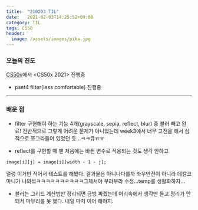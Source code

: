 ```yaml
---
title:  "210203 TIL"
date:   2021-02-03T14:25:52+09:00
category: TIL
tags: CS50
header:
  image: /assets/images/pika.jpg
---
```


<h3>오늘의 진도</h3>

[CS50x](https://cs50.harvard.edu/x/2021/)에서 <CS50x 2021> 진행중

 - pset4 filter(less comfortable) 진행중

<hr>

<h3>배운 점</h3>

 - filter 구현해야 하는 기능 4개(grayscale, sepia, reflect, blur) 중 블러 빼고 완료! 
 전반적으로 그렇게 어려운 문제가 아니었는데 week3에서 너무 고전을 해서 심적으로 쪼그라들어 있었던 듯...ㅋㅋ큐ㅠㅠ
 
 - reflect를 구현할 때 맨 처음에는 바뀐 변수로 적용되는 것도 생각 안하고 
 ```
 image[i][j] = image[i][width - 1 - j];
 ```
 덜렁 이거만 적어서 테스트를 해봤다. 결과물은 아니나다를까 좌우반전이 아니라 데칼코마니가 나와섴ㅋㅋㅋㅋㅋㅋㅋㅋㅋㅋ그제서야 부랴부랴 수정...temp를 생활화하자...
 
 - 블러는 그리드 계산법만 정리되면 금방 짜겠는데 머리속에서 생각만 들고 정리가 안 돼서 마무리를 못 했다. 내일 마저 이어 해야지.